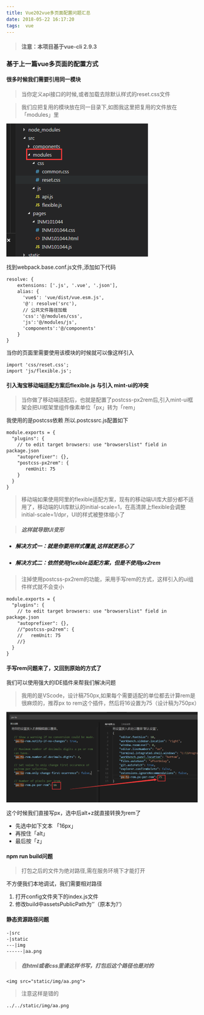 ```yaml
---
title: Vue202vue多页面配置问题汇总
date: 2018-05-22 16:17:20
tags:  vue
---
```


> #### 注意：本项目基于vue-cli 2.9.3

### 基于上一篇vue多页面的配置方式

#### 很多时候我们需要引用同一模块

> 当你定义api接口的时候,或者加载去除默认样式的reset.css文件

> 我们应把复用的模块放在同一目录下,如图我这里把复用的文件放在「modules」里

![](https://raw.githubusercontent.com/slTrust/note/master/img/vuenote_202_01.png)

找到webpack.base.conf.js文件,添加如下代码

```
resolve: {
    extensions: ['.js', '.vue', '.json'],
    alias: {
      'vue$': 'vue/dist/vue.esm.js',
      '@': resolve('src'),
      // 公共文件路径加载
      'css':'@/modules/css',
      'js':'@/modules/js',
      'components':'@/components'
    }
}
```

当你的页面里需要使用该模块的时候就可以像这样引入

```
import 'css/reset.css';
import 'js/flexible.js';
```

#### 引入淘宝移动端适配方案后flexible.js 与引入 mint-ui的冲突

> 当你做了移动端适配后，也就是配置了postcss-px2rem后,引入mint-ui框架会把UI框架里组件像素单位「px」转为「rem」


我使用的是postcss依赖  所以.postcssrc.js配置如下

```
module.exports = {
  "plugins": {
    // to edit target browsers: use "browserslist" field in package.json
    "autoprefixer": {},
    "postcss-px2rem": {
       remUnit: 75
    }
  }
}
```

> 移动端如果使用阿里的flexible适配方案，现有的移动端UI库大部分都不适用了，移动端的UI库默认的initial-scale=1，在高清屏上flexible会调整initial-scale=1/dpr，UI的样式被整体缩小了

> ##### 这样就导致UI变形

- ##### 解决方式一：就是你要用样式覆盖,这样就更恶心了

- ##### 解决方式二：依然使用flexible适配方案，但是不使用px2rem

> 注掉使用postcss-px2rem的功能，采用手写rem的方式，这样引入的ui组件样式就不会变小

```
module.exports = {
  "plugins": {
    // to edit target browsers: use "browserslist" field in package.json
    "autoprefixer": {},
    //"postcss-px2rem": {
    //   remUnit: 75
    //}
  }
}
```

#### 手写rem问题来了，又回到原始的方式了

我们可以使用强大的IDE插件来帮我们解决问题

> 我用的是VScode，设计稿750px,如果每个需要适配的单位都去计算rem是很麻烦的，推荐px to rem这个插件，然后将16设置为75（设计稿为750px）

![](https://raw.githubusercontent.com/slTrust/note/master/img/vuenote_202_02.png)

这个时候我们直接写px，选中后alt+z就直接转换为rem了

- 先选中如下文本 「16px」
- 再按住「alt」
- 最后按「z」

#### npm run build问题

> 打包之后的文件为绝对路径,需在服务环境下才能打开

不方便我们本地调试，我们需要相对路径

1. 打开config文件夹下的index.js文件
2. 修改build中assetsPublicPath为’’（原本为’/‘）

#### 静态资源路径问题

```
-|src
-|static
---|img
------|aa.png
```

> ##### 在html或者css里请这样书写，打包后这个路径也是对的

```
<img src="static/img/aa.png">
```

> 注意这样是错的

```
../../static/img/aa.png
```
